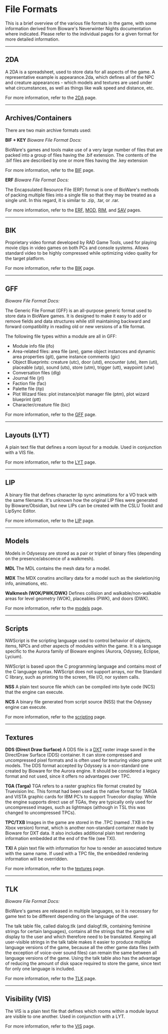 File Formats
===========

This is a brief overview of the various file formats in the game, with some information derived from Bioware's Neverwinter Nights documentation where indicated. Please refer to the individual pages for a given format for more detailed information.

- - - -

2DA
--------------------

A 2DA is a spreadsheet, used to store data for all aspects of the game. A representative example is appearance.2da, which defines all of the NPC and creature appearances - which models and textures are used under what circumstances, as well as things like walk speed and distance, etc. 

For more information, refer to the [2DA](pages/formats-2da.md) page.

- - - -

Archives/Containers
--------------------

There are two main archive formats used:

**BIF + KEY**
_Bioware File Format Docs:_

BioWare's games and tools make use of a very large number of files that are packed into a group of files having the .bif extension. The contents of the .bif files are described by one or more files having the .key extension

For more information, refer to the [BIF](pages/formats-bif.md) page.

**ERF**
_Bioware File Format Docs:_

The Encapsulated Resource File (ERF) format is one of BioWare's methods of packing multiple files into a single file so that they may be treated as a single unit. In this regard, it is similar to .zip, .tar, or .rar. 

For more information, refer to the [ERF](pages/formats-erf.md), [MOD](pages/formats-mod.md), [RIM](pages/formats-rim.md), and [SAV](pages/formats-sav.md) pages.

- - - -

BIK
--------------------

Proprietary video format developed by RAD Game Tools, used for playing movie clips in video games on both PCs and console systems. Allows standard video to be highly compressed while optimizing video quality for the target platform.

For more information, refer to the [BIK](pages/formats-bik.md) page.

- - - -

GFF
--------------------

_Bioware File Format Docs:_

The Generic File Format (GFF) is an all-purpose generic format used to store data in BioWare games. It is designed to make it easy to add or remove fields and data structures while still maintaining backward and forward compatibility in reading old or new versions of a file format.

The following file types within a module are all in GFF:
* Module info file (ifo)
* Area-related files: area file (are), game object instances and dynamic area properties (git), game instance comments (gic)
* Object Blueprints: creature (utc), door (utd), encounter (ute), item (uti), placeable (utp), sound (uts), store (utm), trigger (utt), waypoint (utw)
* Conversation files (dlg)
* Journal file (jrl)
* Faction file (fac)
* Palette file (itp)
* Plot Wizard files: plot instance/plot manager file (ptm), plot wizard blueprint (ptt)
* Character/creature file (bic)

For more information, refer to the [GFF](pages/formats-gff.md) page.

- - - -

Layouts (LYT)
--------------------

A plain text file that defines a room layout for a module. Used in conjunction with a VIS file.

For more information, refer to the [LYT](pages/formats-lyt.md) page.

- - - -

LIP
--------------------

A binary file that defines character lip sync animations for a VO track with the same filename. It's unknown how the original LIP files were generated by Bioware/Obsidian, but new LIPs can be created with the CSLU Tookit and LipSync Editor.

For more information, refer to the [LIP](pages/formats-lip.md) page.

- - - -

Models
--------------------

Models in Odysessy are stored as a pair or triplet of binary files (depending on the presence/abscence of a walkmesh).

**MDL**
The MDL contains the mesh data for a model.

**MDX**
The MDX conatins ancillary data for a model such as the skeletion/rig info, animations, etc.

**Walkmesh (WOK/PWK/DWK)**
Defines collision and walkable/non-walkable areas for level geometry (WOK), placeables (PWK), and doors (DWK).

For more information, refer to the [models](pages/formats-models.md) page.

- - - -

Scripts
--------------------

NWScript is the scripting language used to control behavior of objects, items, NPCs and other aspects of modules within the game. It is a language specific to the Aurora family of Bioware engines (Aurora, Odyssey, Eclipse, Lycium).

NWScript is based upon the C programming language and contains most of the C language syntax. NWScript does not support arrays, nor the Standard C library, such as printing to the screen, file I/O, nor system calls.

**NSS**
A plain text source file which can be compiled into byte code (NCS) that the engine can execute.

**NCS**
A binary file generated from script source (NSS) that the Odyssey engine can execute.

For more information, refer to the [scripting](pages/scripting_overview.md) page.

- - - -

Textures
--------------------

**DDS (Direct Draw Surface)**
A DDS file is a [DXT](https://en.wikipedia.org/wiki/S3_Texture_Compression) raster image saved in the DirectDraw Surface (DDS) container. It can store compressed and uncompressed pixel formats and is often used for texturing video game unit models. The DDS format accepted by Odyssey is a non-standard one created by Bioware for the Aurora engine. It should be considered a legacy format and not used, since it offers no advantages over TPC.

**TGA (Targa)**
TGA refers to a raster graphics file format created by Truevision Inc. This format had been used as the native format for TARGA and VISTA graphic cards for IBM PC’s to support Truecolor display. While the engine supports direct use of TGAs, they are typically only used for uncompressed images, such as lightmaps (although in TSL this was changed to uncompressed TPCs).

**TPC/TXB**
Images in the game are stored in the .TPC (named .TXB in the Xbox version) format, which is another non-standard container made by Bioware for DXT data. It also includes additional plain text rendering information embedded at the end of the file (see TXI).

**TXI**
A plain text file with information for how to render an associated texture with the same name. If used with a TPC file, the embedded rendering information will be overridden.

For more information, refer to the [textures](pages/formats-textures.md) page.

- - - -

TLK
--------------------

_Bioware File Format Docs:_

BioWare's games are released in multiple languages, so it is necessary for game text to be different depending on the language of the user.

The talk table file, called dialog.tlk (and dialogf.tlk, containing feminine strings for certain languages), contains all the strings that the game will display to the user and which therefore need to be translated. Keeping all user-visible strings in the talk table makes it easier to produce multiple language versions of the game, because all the other game data files (with the exception of voice-over sound files) can remain the same between all language versions of the game. Using the talk table also has the advantage of reducing the amount of disk space required to store the game, since text for only one language is included.

For more information, refer to the [TLK](pages/formats-tlk.md) page.

- - - -

Visibility (VIS)
--------------------

The VIS is a plain text file that defines which rooms within a module layout are visible to one another. Used in conjunction with a LYT.

For more information, refer to the [VIS](pages/formats-vis.md) page.
